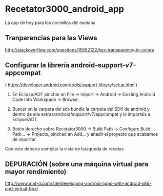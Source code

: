 Recetator3000_android_app
=========================

La app de hoy para los cocinillas del mañana

Tranparencias para las Views
----------------------------

http://stackoverflow.com/questions/15852122/hex-transparency-in-colors

Configurar la librería android-support-v7-appcompat
---------------------------------------------------

( https://developer.android.com/tools/support-library/setup.html )

1. En Eclipse/ADT pinchar en File -> Import -> Android -> Existing Android Code Into Workspace -> Browse.

2. Buscar en la carpeta del adt-bundle la carpeta del SDK de android y dentro de ella extras/android/support/v7/appcompat y lo importáis a Eclipse/ADT.

3. Botón derecho sobre Recetator3000 -> Build Path -> Configure Build Path... -> Projects, pinchad en Add... y añadir el proyecto que acabamos de importar.

Con esto debería compilar la vista de búsqueda de recetas

DEPURACIÓN (sobre una máquina virtual para mayor rendimiento)
-------------------------------------------------------------

http://www.mat-d.com/site/developing-android-apps-with-android-x86-and-virtual-box/
